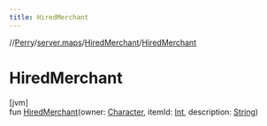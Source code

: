 ```yaml
---
title: HiredMerchant
---
```

//[Perry](../../../index.html)/[server.maps](../index.html)/[HiredMerchant](index.html)/[HiredMerchant](-hired-merchant.html)



# HiredMerchant



[jvm]\
fun [HiredMerchant](-hired-merchant.html)(owner: [Character](../../client/-character/index.html), itemId: [Int](https://kotlinlang.org/api/latest/jvm/stdlib/kotlin/-int/index.html), description: [String](https://kotlinlang.org/api/latest/jvm/stdlib/kotlin/-string/index.html))




